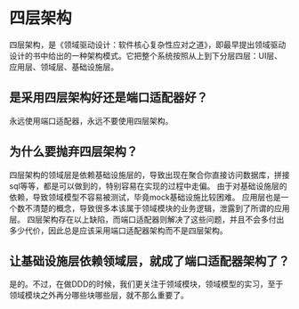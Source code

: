# 四层架构

四层架构，是《领域驱动设计：软件核心复杂性应对之道》，即最早提出领域驱动设计的书中给出的一种架构模式。它把整个系统按照从上到下分层四层：UI层、应用层、领域层、基础设施层。

## 是采用四层架构好还是端口适配器好？
永远使用端口适配器，永远不要使用四层架构。

## 为什么要抛弃四层架构？
四层架构的领域层是依赖基础设施层的，导致出现在聚合你直接访问数据库，拼接sql等等，都是可以做到的，特别容易在实现的过程中走偏。
由于对基础设施层的依赖，导致领域模型不容易被测试，毕竟mock基础设施比较困难。
应用层也是一个数不清楚的概念，导致很多本该属于领域模块的业务逻辑，泄露到了所谓的应用层。
四层架构存在以上缺陷，而端口适配器则解决了这些问题，并且不会多付出多少代价，因此总是应该采用端口适配器架构而不是四层架构。

## 让基础设施层依赖领域层，就成了端口适配器架构了？
是的。不过，在做DDD的时候，我们更关注于领域模块，领域模型的实习，至于领域模块之外再分哪些块哪些层，就不那么重要了。